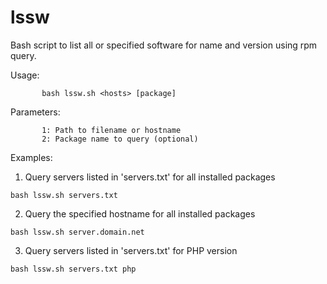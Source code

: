 # lssw
Bash script to list all or specified software for name and version using rpm query.

Usage:
```
       bash lssw.sh <hosts> [package]
```
Parameters:
```
       1: Path to filename or hostname
       2: Package name to query (optional)
```    
Examples:
1. Query servers listed in 'servers.txt' for all installed packages
```
bash lssw.sh servers.txt
```
2. Query the specified hostname for all installed packages
```
bash lssw.sh server.domain.net
```
3. Query servers listed in 'servers.txt' for PHP version
```
bash lssw.sh servers.txt php
```
